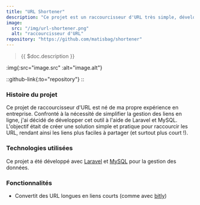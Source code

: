 ```yaml
---
title: "URL Shortener"
description: "Ce projet est un raccourcisseur d'URL très simple, développé à l'aide de Laravel et MySQL."
image:
  src: "/img/url-shortener.png"
  alt: "raccourcisseur d'URL"
repository: "https://github.com/matisbag/shortener"
---
```


> {{ $doc.description }}

:img{:src="image.src" :alt="image.alt"}

::github-link{:to="repository"}
::

### Histoire du projet

Ce projet de raccourcisseur d'URL est né de ma propre expérience en entreprise. Confronté à la nécessité de simplifier la gestion des liens en ligne, j'ai décidé de développer cet outil à l'aide de Laravel et MySQL. L'objectif était de créer une solution simple et pratique pour raccourcir les URL, rendant ainsi les liens plus faciles à partager (et surtout plus court !).

### Technologies utilisées

Ce projet a été développé avec [Laravel](https://laravel.com/) et [MySQL](https://www.mysql.com/) pour la gestion des données.

### Fonctionnalités

- Convertit des URL longues en liens courts (comme avec [bitly](https://bitly.com/))
